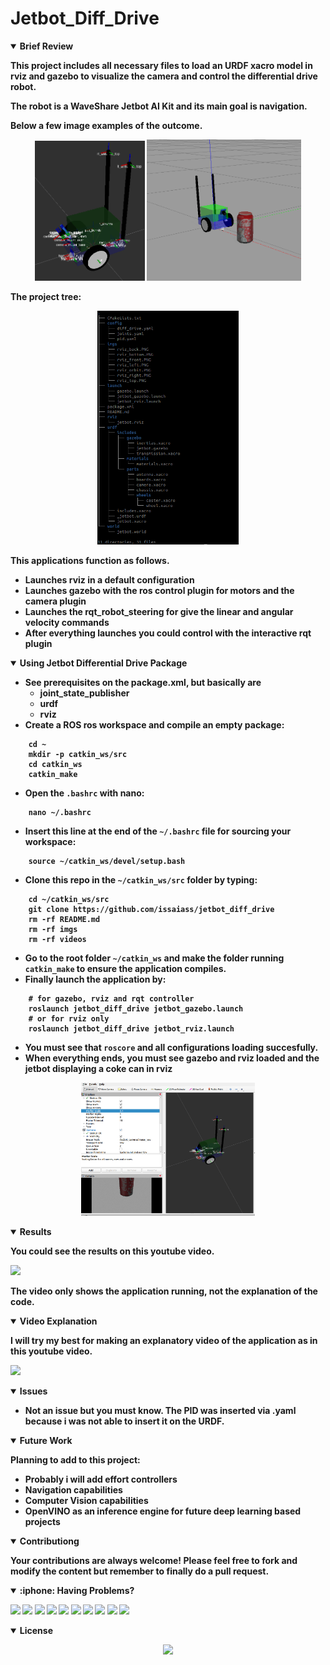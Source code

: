 # Jetbot_Diff_Drive

<details open>
<summary> <b>Brief Review<b></summary>

This project includes all necessary files to load an URDF xacro model in rviz and gazebo to visualize the camera and control the differential drive robot.

The robot is a WaveShare Jetbot AI Kit and its main goal is navigation.  

Below a few image examples of the outcome.

<p align="center">
<img src = "imgs/rviz_orbit.PNG?raw=true" width="35%"/>
<img src = "imgs/gazebo_world.PNG?raw=true" width="49%"/>
</p>

The project tree:

<p align="center">
<img src = "imgs/tree.PNG?raw=true" width="45%"/>
</p>

This applications function as follows.
- Launches rviz in a default configuration
- Launches gazebo with the ros control plugin for motors and the camera plugin
- Launches the rqt_robot_steering for give the linear and angular velocity commands
- After everything launches you could control with the interactive rqt plugin 

</details>

<details open>
<summary> <b>Using Jetbot Differential Drive Package<b></summary>

- See prerequisites on the package.xml, but basically are
  - joint_state_publisher
  - urdf
  - rviz 
- Create a ROS ros workspace and compile an empty package:
~~~
    cd ~
    mkdir -p catkin_ws/src
    cd catkin_ws
    catkin_make
~~~
- Open the `.bashrc` with nano:
~~~
    nano ~/.bashrc
~~~    
- Insert this line at the end of the `~/.bashrc` file for sourcing your workspace:
~~~
    source ~/catkin_ws/devel/setup.bash
~~~
- Clone this repo in the `~/catkin_ws/src` folder by typing:
~~~ 
    cd ~/catkin_ws/src
    git clone https://github.com/issaiass/jetbot_diff_drive
    rm -rf README.md
    rm -rf imgs
    rm -rf videos
~~~
- Go to the root folder `~/catkin_ws` and make the folder running `catkin_make` to ensure the application compiles.
- Finally launch the application by:
~~~
    # for gazebo, rviz and rqt controller
    roslaunch jetbot_diff_drive jetbot_gazebo.launch
    # or for rviz only
    roslaunch jetbot_diff_drive jetbot_rviz.launch
~~~
- You must see that `roscore` and all configurations loading succesfully.
- When everything ends, you must see gazebo and rviz loaded and the jetbot displaying a coke can in rviz

<p align="center">
<img src = "imgs/rviz_camera.PNG?raw=true" width="55%"/>
</p>


<details open>
<summary> <b>Results<b></summary>

You could see the results on this youtube video.  

<p align="center">

[<img src= "https://img.youtube.com/vi/_K5SHJLf5_0/0.jpg" />](https://youtu.be/_K5SHJLf5_0)
</p>

The video only shows the application running, not the explanation of the code.

</details>

<details open>
<summary> <b>Video Explanation<b></summary>

I will try my best for making an explanatory video of the application as in this youtube video.

<p align="center">

[<img src= "https://img.youtube.com/vi/G1z9DSnRhpI/0.jpg" />](https://youtu.be/G1z9DSnRhpI)

</p>

</details>

<details open>
<summary> <b>Issues<b></summary>

- Not an issue but you must know.  The PID was inserted via .yaml because i was not able to insert it on the URDF. 

</details>

<details open>
<summary> <b>Future Work<b></summary>

Planning to add to this project:
- Probably i will add effort controllers
- Navigation capabilities
- Computer Vision capabilities
- OpenVINO as an inference engine for future deep learning based projects

</details>

<details open>
<summary> <b>Contributiong<b></summary>

Your contributions are always welcome! Please feel free to fork and modify the content but remember to finally do a pull request.

</details>

<details open>
<summary> :iphone: <b>Having Problems?<b></summary>

<p align = "center">

[<img src="https://img.shields.io/badge/linkedin-%230077B5.svg?&style=for-the-badge&logo=linkedin&logoColor=white" />](https://www.linkedin.com/in/riawa)
[<img src="https://img.shields.io/badge/telegram-2CA5E0?style=for-the-badge&logo=telegram&logoColor=white"/>](https://t.me/issaiass)
[<img src="https://img.shields.io/badge/instagram-%23E4405F.svg?&style=for-the-badge&logo=instagram&logoColor=white">](https://www.instagram.com/daqsyspty/)
[<img src="https://img.shields.io/badge/twitter-%231DA1F2.svg?&style=for-the-badge&logo=twitter&logoColor=white" />](https://twitter.com/daqsyspty) 
[<img src ="https://img.shields.io/badge/facebook-%233b5998.svg?&style=for-the-badge&logo=facebook&logoColor=white%22">](https://www.facebook.com/daqsyspty)
[<img src="https://img.shields.io/badge/linkedin-%230077B5.svg?&style=for-the-badge&logo=linkedin&logoColor=white" />](https://www.linkedin.com/in/riawe)
[<img src="https://img.shields.io/badge/tiktok-%23000000.svg?&style=for-the-badge&logo=tiktok&logoColor=white" />](https://www.linkedin.com/in/riawe)
[<img src="https://img.shields.io/badge/whatsapp-%23075e54.svg?&style=for-the-badge&logo=whatsapp&logoColor=white" />](https://wa.me/50766168542?text=Hello%20Rangel)
[<img src="https://img.shields.io/badge/hotmail-%23ffbb00.svg?&style=for-the-badge&logo=hotmail&logoColor=white" />](mailto:issaiass@hotmail.com)
[<img src="https://img.shields.io/badge/gmail-%23D14836.svg?&style=for-the-badge&logo=gmail&logoColor=white" />](mailto:riawalles@gmail.com)

</p

</details>

<details open>
<summary> <b>License<b></summary>
<p align = "center">
<img src= "https://mirrors.creativecommons.org/presskit/buttons/88x31/svg/by-sa.svg" />
</p>
</details>